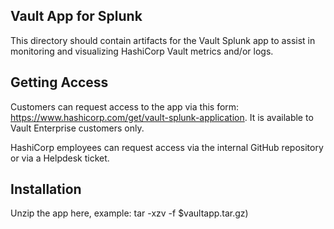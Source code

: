 Vault App for Splunk
------------

This directory should contain artifacts for the Vault Splunk app to
assist in monitoring and visualizing HashiCorp Vault metrics and/or
logs.

Getting Access
------------

Customers can request access to the app via this form: https://www.hashicorp.com/get/vault-splunk-application. It is available to Vault Enterprise customers only.

HashiCorp employees can request access via the internal GitHub repository or via a Helpdesk ticket.

Installation
------------

Unzip the app here, example: 
    tar -xzv -f $vaultapp.tar.gz)

